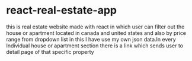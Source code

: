 # react-real-estate-app
 
this is real estate website made with react in which user can filter out the house or apartment located in canada and united states and also by price range 
from dropdown list in this I have use my own json data.In every Individual house or apartment section there is a link which sends user to detail page of that
specific property
